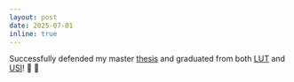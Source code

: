 ```yaml
---
layout: post
date: 2025-07-01
inline: true
---
```


Successfully defended my master [thesis](https://urn.fi/URN:NBN:fi-fe2025063075583) and graduated from both [LUT](https://www.lut.fi/en) and [USI](https://www.usi.ch/en)! 🥳 🎉


